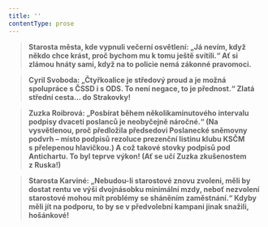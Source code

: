 ```yaml
---
title: ''
contentType: prose
---
```


<section>

> ****Starosta města, kde vypnuli večerní osvětlení**: „Já nevím, když někdo chce krást, proč bychom mu k tomu ještě svítili.“ **Ať si zlámou hnáty sami, když na to policie nemá zákonné pravomoci.****

> ****Cyril Svoboda**: „Čtyřkoalice je středový proud a je možná spolupráce s ČSSD i s ODS. To není negace, to je přednost.“ **Zlatá střední cesta… do Strakovky!****

> ****Zuzka Roibrová**: „Posbírat během několikaminutového intervalu podpisy dvaceti poslanců je neobyčejně náročné.“ (Na vysvětlenou, proč předložila předsedovi Poslanecké sněmovny podvrh – místo podpisů rezoluce prezenční listinu klubu KSČM s přelepenou hlavičkou.) **A což takové stovky podpisů pod Antichartu. To byl teprve výkon! (Ať se učí Zuzka zkušenostem z Ruska!)****

> ****Starosta Karviné**: „Nebudou-li starostové znovu zvoleni, měli by dostat rentu ve výši dvojnásobku minimální mzdy, neboť nezvolení starostové mohou mít problémy se sháněním zaměstnání.“ **Kdyby měli jít na podporu, to by se v předvolební kampani jinak snažili, hošánkové!****

</section>
